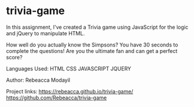 # trivia-game
In this assignment, I've created a Trivia game using JavaScript for the logic and jQuery to manipulate HTML. 

How well do you actually know the Simpsons? 
You have 30 seconds to complete the questions!
Are you the ultimate fan and can get a perfect score? 

Languages Used:
HTML
CSS
JAVASCRIPT
JQUERY

Author:
Rebeacca Modayil

Project links:
https://rebeacca.github.io/trivia-game/
https://github.com/Rebeacca/trivia-game
